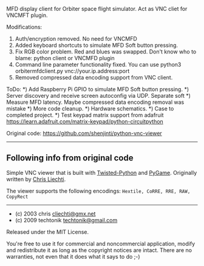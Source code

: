 MFD display client for Orbiter space flight simulator.
Act as VNC cliet for VNCMFT plugin.

Modifications:
1) Auth/encryption removed. No need for VNCMFD
2) Added keyboard shortcuts to simulate
   MFD Soft button pressing.
3) Fix RGB color problem. Red and blues was swapped.
   Don't know who to blame: python client or VNCMFD plugin
4) Command line parameter functionality fixed.
   You can use python3 orbitermfdclient.py vnc://your.ip.address:port
5) Removed compressed data encoding support from VNC client.

ToDo:
*) Add Raspberry Pi GPIO to simulate MFD Soft button pressing.
*) Server discovery and receive screen autoconfig via UDP. Separate soft
*) Measure MFD latency. Maybe compressed data encoding removal was mistake
*) More code cleanup.
*) Hardware schematics.
*) Case to completed project.
*) Test keypad matrix support from adafruit
   https://learn.adafruit.com/matrix-keypad/python-circuitpython

Original code:
https://github.com/shenjinti/python-vnc-viewer

---------------------------------------------------------------------------------
Following info from original code
---------------------------------------------------------------------------------
Simple VNC viewer that is built with
[Twisted-Python](https://twistedmatrix.com/trac/) and
[PyGame](http://www.pygame.org/). Originally written by
[Chris Liechti](http://homepage.hispeed.ch/py430/python/).

The viewer supports the following encodings:
  `Hextile, CoRRE, RRE, RAW, CopyRect`


-------
- (c) 2003 chris <cliechti@gmx.net>
- (c) 2009 techtonik <techtonik@gmail.com>

Released under the MIT License.

You're free to use it for commercial and noncommercial
application, modify and redistribute it as long as the
copyright notices are intact. There are no warranties, not
even that it does what it says to do ;-)
